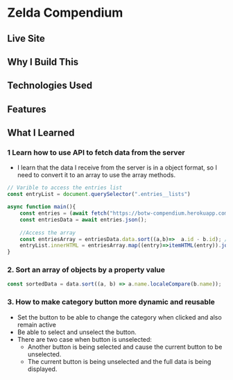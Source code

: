 # Zelda Compendium

## Live Site


## Why I Build This

## Technologies Used

## Features

## What I Learned
### 1 Learn how to use API to fetch data from the server
- I learn that the data I receive from the server is in a object format, so I need to convert it to an array to use the array methods.
```javascript
// Varible to access the entries list
const entryList = document.querySelector(".entries__lists")

async function main(){
    const entries = (await fetch("https://botw-compendium.herokuapp.com/api/v3/compendium/all"));
    const entriesData = await entries.json();
    
    //Access the array
    const entriesArray = entriesData.data.sort((a,b)=>  a.id - b.id); //Sort  array in order
    entryList.innerHTML = entriesArray.map((entry)=>itemHTML(entry)).join("");
}
```

### 2. Sort an array of objects by a property value
```javascript
const sortedData = data.sort((a, b) => a.name.localeCompare(b.name));
```

### 3. How to make category button more dynamic and reusable
- Set the button to be able to change the category when clicked and also remain active
- Be able to select and unselect the button.
- There are two case when button is unselected:
    - Another button is being selected and cause the current button to be unselected.
    - The current button is being unselected and the full data is being displayed. 


